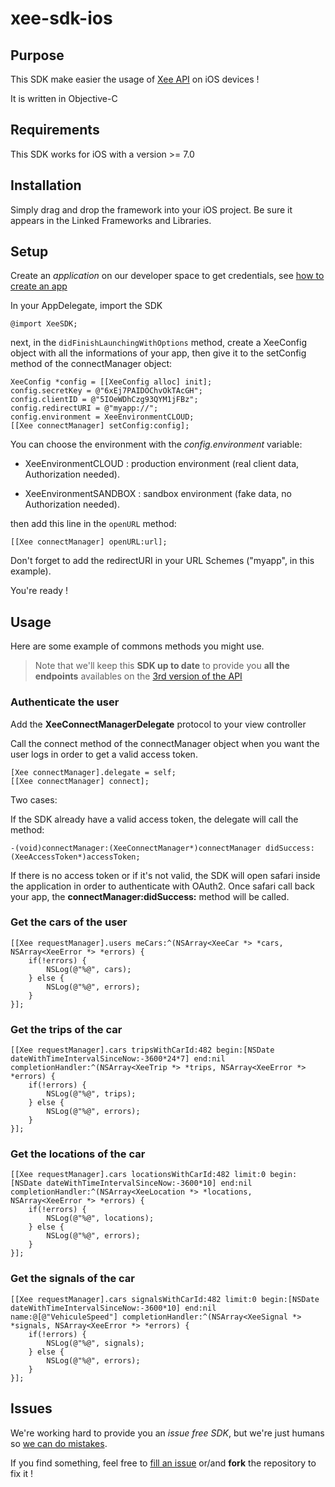 # xee-sdk-ios

## Purpose

This SDK make easier the usage of [Xee API](dev.xee.com) on iOS devices !

It is written in Objective-C

## Requirements

This SDK works for iOS with a version >= 7.0

## Installation

Simply drag and drop the framework into your iOS project. Be sure it appears in the Linked Frameworks and Libraries.

## Setup

Create an *application* on our developer space to get credentials, see [how to create an app](https://github.com/xee-lab/xee-api-docs/tree/master/setup)

In your AppDelegate, import the SDK

```{objectivec}
@import XeeSDK;
```

next, in the `didFinishLaunchingWithOptions` method, create a XeeConfig object with all the informations of your app, then give it to the setConfig method of the connectManager object:

```{objectivec}
XeeConfig *config = [[XeeConfig alloc] init];
config.secretKey = @"6xEj7PAIDOChvOkTAcGH";
config.clientID = @"5IOeWDhCzg93QYM1jFBz";
config.redirectURI = @"myapp://";
config.environment = XeeEnvironmentCLOUD;
[[Xee connectManager] setConfig:config];
```

You can choose the environment with the *config.environment* variable:

- XeeEnvironmentCLOUD : production environment (real client data, Authorization needed).

- XeeEnvironmentSANDBOX : sandbox environment (fake data, no Authorization needed).

then add this line in the `openURL` method:

```{objectivec}
[[Xee connectManager] openURL:url];
```

Don't forget to add the redirectURI in your URL Schemes ("myapp", in this example).

You're ready !

## Usage

Here are some example of commons methods you might use.

> Note that we'll keep this **SDK up to date** to provide you **all the endpoints** availables on the [3rd version of the API](https://github.com/xee-lab/xee-api-docs/tree/master/api/api/v3)

### Authenticate the user

Add the **XeeConnectManagerDelegate** protocol to your view controller

Call the connect method of the connectManager object when you want the user logs in order to get a valid access token.

```{objectivec}
[Xee connectManager].delegate = self;
[[Xee connectManager] connect];
```
Two cases:

If the SDK already have a valid access token, the delegate will call the method:

```{objectivec}
-(void)connectManager:(XeeConnectManager*)connectManager didSuccess:(XeeAccessToken*)accessToken;
```

If there is no access token or if it's not valid, the SDK will open safari inside the application in order to authenticate with OAuth2. Once safari call back your app, the **connectManager:didSuccess:** method will be called.

### Get the cars of the user

```{objectivec}
[[Xee requestManager].users meCars:^(NSArray<XeeCar *> *cars, NSArray<XeeError *> *errors) {
    if(!errors) {
        NSLog(@"%@", cars);
    } else {
        NSLog(@"%@", errors);
    }
}];
```

### Get the trips of the car

```{objectivec}
[[Xee requestManager].cars tripsWithCarId:482 begin:[NSDate dateWithTimeIntervalSinceNow:-3600*24*7] end:nil completionHandler:^(NSArray<XeeTrip *> *trips, NSArray<XeeError *> *errors) {
    if(!errors) {
        NSLog(@"%@", trips);
    } else {
        NSLog(@"%@", errors);
    }
}];
```

### Get the locations of the car

```{objectivec}
[[Xee requestManager].cars locationsWithCarId:482 limit:0 begin:[NSDate dateWithTimeIntervalSinceNow:-3600*10] end:nil completionHandler:^(NSArray<XeeLocation *> *locations, NSArray<XeeError *> *errors) {
    if(!errors) {
        NSLog(@"%@", locations);
    } else {
        NSLog(@"%@", errors);
    }
}];
```

### Get the signals of the car

```{objectivec}
[[Xee requestManager].cars signalsWithCarId:482 limit:0 begin:[NSDate dateWithTimeIntervalSinceNow:-3600*10] end:nil name:@[@"VehiculeSpeed"] completionHandler:^(NSArray<XeeSignal *> *signals, NSArray<XeeError *> *errors) {
    if(!errors) {
        NSLog(@"%@", signals);
    } else {
        NSLog(@"%@", errors);
    }
}];
```

## Issues

We're working hard to provide you an *issue free SDK*, but we're just humans so [we can do mistakes](http://i.giphy.com/RFDXes97gboYg.gif).

If you find something, feel free to [fill an issue](https://github.com/xee-lab/xee-sdk-ios/issues) or/and **fork** the repository to fix it !

